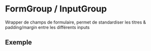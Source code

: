 # FormGroup / InputGroup

<GithubLink componentPath="Form/FormGroup.vue" />
<GithubLink docPath="form/FormGroup.md" />      
  
  
Wrapper de champs de formulaire, permet de standardiser les titres & padding/margin entre les différents inputs  
    

## Exemple

<FormGroup-Example />
<GithubLink examplePath="FormGroup/Example.vue" />

